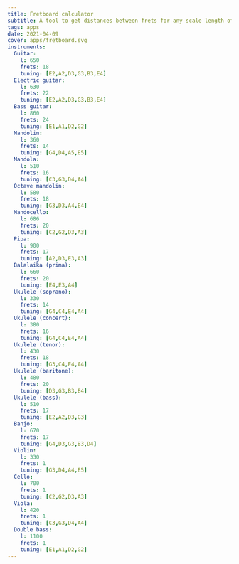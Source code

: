 ```yaml
---
title: Fretboard calculator
subtitle: A tool to get distances between frets for any scale length of any string instrument
tags: apps
date: 2021-04-09
cover: apps/fretboard.svg
instruments:
  Guitar:
    l: 650
    frets: 18
    tuning: [E2,A2,D3,G3,B3,E4]
  Electric guitar:
    l: 630
    frets: 22
    tuning: [E2,A2,D3,G3,B3,E4]
  Bass guitar:
    l: 860
    frets: 24
    tuning: [E1,A1,D2,G2]
  Mandolin:
    l: 360
    frets: 14
    tuning: [G4,D4,A5,E5]
  Mandola:
    l: 510
    frets: 16
    tuning: [C3,G3,D4,A4]
  Octave mandolin:
    l: 580
    frets: 18
    tuning: [G3,D3,A4,E4]
  Mandocello:
    l: 686
    frets: 20
    tuning: [C2,G2,D3,A3]
  Pipa:
    l: 900
    frets: 17
    tuning: [A2,D3,E3,A3]
  Balalaika (prima):
    l: 660
    frets: 20
    tuning: [E4,E3,A4]
  Ukulele (soprano):
    l: 330
    frets: 14
    tuning: [G4,C4,E4,A4]
  Ukulele (concert):
    l: 380
    frets: 16
    tuning: [G4,C4,E4,A4]
  Ukulele (tenor):
    l: 430
    frets: 18
    tuning: [G3,C4,E4,A4]
  Ukulele (baritone):
    l: 480
    frets: 20
    tuning: [D3,G3,B3,E4]
  Ukulele (bass):
    l: 510
    frets: 17
    tuning: [E2,A2,D3,G3]
  Banjo:
    l: 670
    frets: 17
    tuning: [G4,D3,G3,B3,D4]
  Violin:
    l: 330
    frets: 1
    tuning: [G3,D4,A4,E5]
  Cello:
    l: 700
    frets: 1
    tuning: [C2,G2,D3,A3]
  Viola:
    l: 420
    frets: 1
    tuning: [C3,G3,D4,A4]
  Double bass:
    l: 1100
    frets: 1
    tuning: [E1,A1,D2,G2]
---
```


<string-tool :instruments="$frontmatter.instruments" />